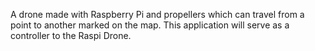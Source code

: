 A drone made with Raspberry Pi and propellers which can travel from a point to another marked on the map.
This application will serve as a controller to the Raspi Drone.
